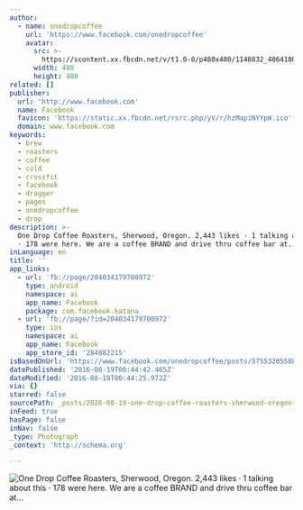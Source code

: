 ```yaml
---
author:
  - name: onedropcoffee
    url: 'https://www.facebook.com/onedropcoffee'
    avatar:
      src: >-
        https://scontent.xx.fbcdn.net/v/t1.0-0/p480x480/1148832_406418086129246_662711604_n.jpg?oh=8e434d144d57c18629be22c3001b10ff&oe=5859C5D0
      width: 480
      height: 480
related: []
publisher:
  url: 'http://www.facebook.com'
  name: Facebook
  favicon: 'https://static.xx.fbcdn.net/rsrc.php/yV/r/hzMapiNYYpW.ico'
  domain: www.facebook.com
keywords:
  - brew
  - roasters
  - coffee
  - cold
  - crossfit
  - facebook
  - dragger
  - pages
  - onedropcoffee
  - drop
description: >-
  One Drop Coffee Roasters, Sherwood, Oregon. 2,443 likes · 1 talking about this
  · 178 were here. We are a coffee BRAND and drive thru coffee bar at...
inLanguage: en
title: ''
app_links:
  - url: 'fb://page/204034179700972'
    type: android
    namespace: ai
    app_name: Facebook
    package: com.facebook.katana
  - url: 'fb://page/?id=204034179700972'
    type: ios
    namespace: ai
    app_name: Facebook
    app_store_id: '284882215'
isBasedOnUrl: 'https://www.facebook.com/onedropcoffee/posts/575532055884514:0'
datePublished: '2016-08-19T00:44:42.465Z'
dateModified: '2016-08-19T00:44:25.972Z'
via: {}
starred: false
sourcePath: _posts/2016-08-19-one-drop-coffee-roasters-sherwood-oregon-2443-likes-1.md
inFeed: true
hasPage: false
inNav: false
_type: Photograph
_context: 'http://schema.org'

---
```

![One Drop Coffee Roasters, Sherwood, Oregon. 2,443 likes · 1 talking about this · 178 were here. We are a coffee BRAND and drive thru coffee bar at...](https://scontent.xx.fbcdn.net/v/t1.0-0/p480x480/1148832_406418086129246_662711604_n.jpg?oh=8e434d144d57c18629be22c3001b10ff&oe=5859C5D0)